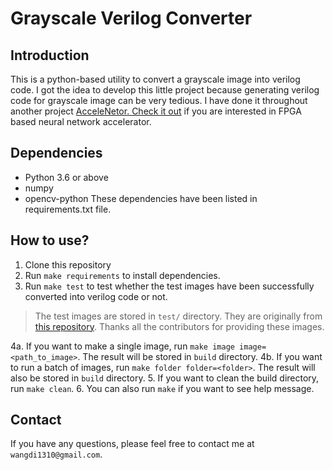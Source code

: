 # Grayscale Verilog Converter

## Introduction
This is a python-based utility to convert a grayscale image into verilog code.
I got the idea to develop this little project because generating verilog code for grayscale image can be very tedious. I have done it throughout another project [AcceleNetor. Check it out](https://github.com/cedard234/AcceLeNetor/tree/master) if you are interested in FPGA based neural network accelerator.

## Dependencies
- Python 3.6 or above
- numpy
- opencv-python
These dependencies have been listed in requirements.txt file.

## How to use?
1. Clone this repository
2. Run ```make requirements``` to install dependencies.
3. Run ```make test``` to test whether the test images have been successfully converted into verilog code or not.
> The test images are stored in ```test/``` directory. They are originally from [this repository](https://github.com/ZFTurbo/Verilog-Generator-of-Neural-Net-Digit-Detector-for-FPGA). Thanks all the contributors for providing these images.

4a. If you want to make a single image, run ```make image image=<path_to_image>```. The result will be stored in ```build``` directory.
4b. If you want to run a batch of images, run ```make folder folder=<folder>```. The result will also be stored in ```build``` directory.
5. If you want to clean the build directory, run ```make clean```.
6. You can also run ```make``` if you want to see help message.

## Contact
If you have any questions, please feel free to contact me at ```wangdi1310@gmail.com```.